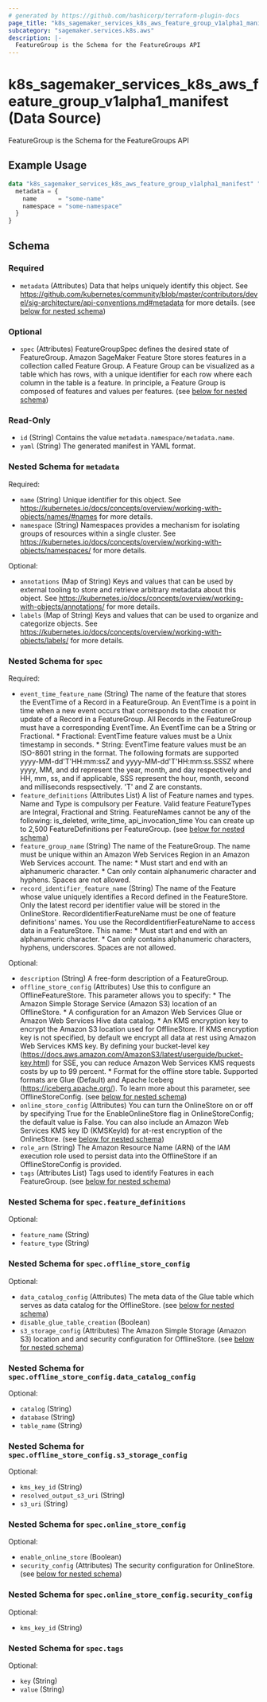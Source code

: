 ```yaml
---
# generated by https://github.com/hashicorp/terraform-plugin-docs
page_title: "k8s_sagemaker_services_k8s_aws_feature_group_v1alpha1_manifest Data Source - terraform-provider-k8s"
subcategory: "sagemaker.services.k8s.aws"
description: |-
  FeatureGroup is the Schema for the FeatureGroups API
---
```


# k8s_sagemaker_services_k8s_aws_feature_group_v1alpha1_manifest (Data Source)

FeatureGroup is the Schema for the FeatureGroups API

## Example Usage

```terraform
data "k8s_sagemaker_services_k8s_aws_feature_group_v1alpha1_manifest" "example" {
  metadata = {
    name      = "some-name"
    namespace = "some-namespace"
  }
}
```

<!-- schema generated by tfplugindocs -->
## Schema

### Required

- `metadata` (Attributes) Data that helps uniquely identify this object. See https://github.com/kubernetes/community/blob/master/contributors/devel/sig-architecture/api-conventions.md#metadata for more details. (see [below for nested schema](#nestedatt--metadata))

### Optional

- `spec` (Attributes) FeatureGroupSpec defines the desired state of FeatureGroup.  Amazon SageMaker Feature Store stores features in a collection called Feature Group. A Feature Group can be visualized as a table which has rows, with a unique identifier for each row where each column in the table is a feature. In principle, a Feature Group is composed of features and values per features. (see [below for nested schema](#nestedatt--spec))

### Read-Only

- `id` (String) Contains the value `metadata.namespace/metadata.name`.
- `yaml` (String) The generated manifest in YAML format.

<a id="nestedatt--metadata"></a>
### Nested Schema for `metadata`

Required:

- `name` (String) Unique identifier for this object. See https://kubernetes.io/docs/concepts/overview/working-with-objects/names/#names for more details.
- `namespace` (String) Namespaces provides a mechanism for isolating groups of resources within a single cluster. See https://kubernetes.io/docs/concepts/overview/working-with-objects/namespaces/ for more details.

Optional:

- `annotations` (Map of String) Keys and values that can be used by external tooling to store and retrieve arbitrary metadata about this object. See https://kubernetes.io/docs/concepts/overview/working-with-objects/annotations/ for more details.
- `labels` (Map of String) Keys and values that can be used to organize and categorize objects. See https://kubernetes.io/docs/concepts/overview/working-with-objects/labels/ for more details.


<a id="nestedatt--spec"></a>
### Nested Schema for `spec`

Required:

- `event_time_feature_name` (String) The name of the feature that stores the EventTime of a Record in a FeatureGroup.  An EventTime is a point in time when a new event occurs that corresponds to the creation or update of a Record in a FeatureGroup. All Records in the FeatureGroup must have a corresponding EventTime.  An EventTime can be a String or Fractional.  * Fractional: EventTime feature values must be a Unix timestamp in seconds.  * String: EventTime feature values must be an ISO-8601 string in the format. The following formats are supported yyyy-MM-dd'T'HH:mm:ssZ and yyyy-MM-dd'T'HH:mm:ss.SSSZ where yyyy, MM, and dd represent the year, month, and day respectively and HH, mm, ss, and if applicable, SSS represent the hour, month, second and milliseconds respsectively. 'T' and Z are constants.
- `feature_definitions` (Attributes List) A list of Feature names and types. Name and Type is compulsory per Feature.  Valid feature FeatureTypes are Integral, Fractional and String.  FeatureNames cannot be any of the following: is_deleted, write_time, api_invocation_time  You can create up to 2,500 FeatureDefinitions per FeatureGroup. (see [below for nested schema](#nestedatt--spec--feature_definitions))
- `feature_group_name` (String) The name of the FeatureGroup. The name must be unique within an Amazon Web Services Region in an Amazon Web Services account. The name:  * Must start and end with an alphanumeric character.  * Can only contain alphanumeric character and hyphens. Spaces are not allowed.
- `record_identifier_feature_name` (String) The name of the Feature whose value uniquely identifies a Record defined in the FeatureStore. Only the latest record per identifier value will be stored in the OnlineStore. RecordIdentifierFeatureName must be one of feature definitions' names.  You use the RecordIdentifierFeatureName to access data in a FeatureStore.  This name:  * Must start and end with an alphanumeric character.  * Can only contains alphanumeric characters, hyphens, underscores. Spaces are not allowed.

Optional:

- `description` (String) A free-form description of a FeatureGroup.
- `offline_store_config` (Attributes) Use this to configure an OfflineFeatureStore. This parameter allows you to specify:  * The Amazon Simple Storage Service (Amazon S3) location of an OfflineStore.  * A configuration for an Amazon Web Services Glue or Amazon Web Services Hive data catalog.  * An KMS encryption key to encrypt the Amazon S3 location used for OfflineStore. If KMS encryption key is not specified, by default we encrypt all data at rest using Amazon Web Services KMS key. By defining your bucket-level key (https://docs.aws.amazon.com/AmazonS3/latest/userguide/bucket-key.html) for SSE, you can reduce Amazon Web Services KMS requests costs by up to 99 percent.  * Format for the offline store table. Supported formats are Glue (Default) and Apache Iceberg (https://iceberg.apache.org/).  To learn more about this parameter, see OfflineStoreConfig. (see [below for nested schema](#nestedatt--spec--offline_store_config))
- `online_store_config` (Attributes) You can turn the OnlineStore on or off by specifying True for the EnableOnlineStore flag in OnlineStoreConfig; the default value is False.  You can also include an Amazon Web Services KMS key ID (KMSKeyId) for at-rest encryption of the OnlineStore. (see [below for nested schema](#nestedatt--spec--online_store_config))
- `role_arn` (String) The Amazon Resource Name (ARN) of the IAM execution role used to persist data into the OfflineStore if an OfflineStoreConfig is provided.
- `tags` (Attributes List) Tags used to identify Features in each FeatureGroup. (see [below for nested schema](#nestedatt--spec--tags))

<a id="nestedatt--spec--feature_definitions"></a>
### Nested Schema for `spec.feature_definitions`

Optional:

- `feature_name` (String)
- `feature_type` (String)


<a id="nestedatt--spec--offline_store_config"></a>
### Nested Schema for `spec.offline_store_config`

Optional:

- `data_catalog_config` (Attributes) The meta data of the Glue table which serves as data catalog for the OfflineStore. (see [below for nested schema](#nestedatt--spec--offline_store_config--data_catalog_config))
- `disable_glue_table_creation` (Boolean)
- `s3_storage_config` (Attributes) The Amazon Simple Storage (Amazon S3) location and and security configuration for OfflineStore. (see [below for nested schema](#nestedatt--spec--offline_store_config--s3_storage_config))

<a id="nestedatt--spec--offline_store_config--data_catalog_config"></a>
### Nested Schema for `spec.offline_store_config.data_catalog_config`

Optional:

- `catalog` (String)
- `database` (String)
- `table_name` (String)


<a id="nestedatt--spec--offline_store_config--s3_storage_config"></a>
### Nested Schema for `spec.offline_store_config.s3_storage_config`

Optional:

- `kms_key_id` (String)
- `resolved_output_s3_uri` (String)
- `s3_uri` (String)



<a id="nestedatt--spec--online_store_config"></a>
### Nested Schema for `spec.online_store_config`

Optional:

- `enable_online_store` (Boolean)
- `security_config` (Attributes) The security configuration for OnlineStore. (see [below for nested schema](#nestedatt--spec--online_store_config--security_config))

<a id="nestedatt--spec--online_store_config--security_config"></a>
### Nested Schema for `spec.online_store_config.security_config`

Optional:

- `kms_key_id` (String)



<a id="nestedatt--spec--tags"></a>
### Nested Schema for `spec.tags`

Optional:

- `key` (String)
- `value` (String)
